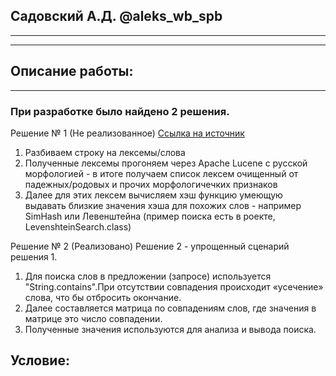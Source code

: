 ## Садовский А.Д. @aleks_wb_spb
___
___

## Описание работы:
___
### При разработке было найдено 2 решения.

Решение № 1 (Не реализованное)  [Ссылка на источник]( https://ru.stackoverflow.com/questions/624133/%D0%9D%D0%B5%D1%87%D0%B5%D1%82%D0%BA%D0%B8%D0%B9-%D0%BF%D0%BE%D0%B8%D1%81%D0%BA-%D0%BF%D0%BE%D0%B4%D1%81%D1%82%D1%80%D0%BE%D0%BA%D0%B8-%D0%B2-%D1%81%D1%82%D1%80%D0%BE%D0%BA%D0%B5)
1. Разбиваем строку на лексемы/слова
2. Полученные лексемы прогоняем через Apache Lucene c русской морфологией - в итоге получаем список лексем очищенный от падежных/родовых и прочих морфологичечких признаков
3. Далее для этих лексем вычисляем хэш функцию умеющую выдавать близкие значения хэша для похожих слов - например SimHash или Левенштейна
   (пример поиска есть в роекте, LevenshteinSearch.class)

Решение № 2 (Реализовано)
Решение 2 - упрощенный сценарий решения 1.
1. Для поиска слов в предложении (запросе) используется "String.contains".При отсутствии совпадения происходит «усечение» слова, что бы отбросить окончание.
2. Далее составляется матрица по совпадениям слов, где значения в матрице это число совпадении.
3. Полученные значения используются для анализа и вывода поиска.

## Условие: